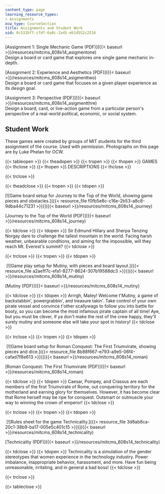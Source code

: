 ```yaml
---
content_type: page
learning_resource_types:
- Assignments
ocw_type: CourseSection
title: Assignments and Student Work
uid: 0c532bff-cfdf-6a8c-2a45-eb1d552c2516
---
```


[Assignment 1: Single Mechanic Game (PDF)]({{< baseurl >}}/resources/mitcms_608s14_asigmentone)  
Design a board or card game that explores one single game mechanic in-depth.

[Assignment 2: Experience and Aesthetics (PDF)]({{< baseurl >}}/resources/mitcms_608s14_asigmenttwo)  
Design a board or card game that focuses on a given player experience as its design goal.

[Assignment 3: Perspective (PDF)]({{< baseurl >}}/resources/mitcms_608s14_asigmentthre)  
Design a board, card, or live-action game from a particular person's perspective of a real-world political, economic, or social system.

Student Work
------------

These games were created by groups of MIT students for the third assignment of the course. Used with permission. Photographs on this page are by Luke Phelan for OCW.

{{< tableopen >}}
{{< theadopen >}}
{{< tropen >}}
{{< thopen >}}
GAMES
{{< thclose >}}
{{< thopen >}}
DESCRIPTIONS
{{< thclose >}}

{{< trclose >}}

{{< theadclose >}}
{{< tropen >}}
{{< tdopen >}}


[![Game board setup for Journey to the Top of the World, showing game pieces and obstacles.]({{< resource_file f0fb5e8c-c16e-2b53-a8c8-9dba44c71231 >}})]({{< baseurl >}}/resources/mitcms_608s14_journey)

[Journey to the Top of the World (PDF)]({{< baseurl >}}/resources/mitcms_608s14_journey)


{{< tdclose >}}
{{< tdopen >}}
Sir Edmund Hillary and Sherpa Tenzing Norgay dare to challenge the tallest mountain in the world. Facing harsh weather, unbearable conditions, and aiming for the impossible, will they reach Mt. Everest's summit?
{{< tdclose >}}

{{< trclose >}}
{{< tropen >}}
{{< tdopen >}}


 [![Game play setup for Mutiny, with pieces and board layout.]({{< resource_file a2ae1f7c-efa1-8277-8624-307b19588dc3 >}})]({{< baseurl >}}/resources/mitcms_608s14_mutiny)

[Mutiny (PDF)]({{< baseurl >}}/resources/mitcms_608s14_mutiny)


{{< tdclose >}}
{{< tdopen >}}
Arrrgh, Matey! Welcome t'Mutiny, a game of backstabbin', powergrabbin', and treasure takin'. Take control of your own pirate vessel and convince t'other scallywags to follow you into battle for booty, so you can become the most infamous pirate captain of all time! Aye, but you must be clever, if ya don't make the rest of the crew happy, they'll surely mutiny and someone else will take your spot in history!
{{< tdclose >}}

{{< trclose >}}
{{< tropen >}}
{{< tdopen >}}


 [![Game board setup for Roman Conquest: The First Triumvirate, showing pieces and dice.]({{< resource_file 8b88f667-e793-a9e5-06f4-cafad7f8e613 >}})]({{< baseurl >}}/resources/mitcms_608s14_roman)

[Roman Conquest: The First Triumvirate (PDF)]({{< baseurl >}}/resources/mitcms_608s14_roman)


{{< tdclose >}}
{{< tdopen >}}
Caesar, Pompey, and Crassus are each members of the first Triumvirate of Rome, out conquering territory for the motherland and earning glory for themselves. However, it has become clear that Rome herself may be ripe for conquest. Outsmart or outmuscle your way to winning the crown of emperor!
{{< tdclose >}}

{{< trclose >}}
{{< tropen >}}
{{< tdopen >}}


 [![Rules sheet for the game Technicality.]({{< resource_file 3d6ab8ca-20c1-38b9-ba17-005e5c401c15 >}})]({{< baseurl >}}/resources/mitcms_608s14_technicality)

[Technicality (PDF)]({{< baseurl >}}/resources/mitcms_608s14_technicality)


{{< tdclose >}}
{{< tdopen >}}
Technicality is a simulation of the gender stereotypes that women experience in the technology industry. Power imbalance, inappropriate behavior, harassment, and more. Have fun being unreasonable, irritating, and in general a bad boss!
{{< tdclose >}}

{{< trclose >}}

{{< tableclose >}}